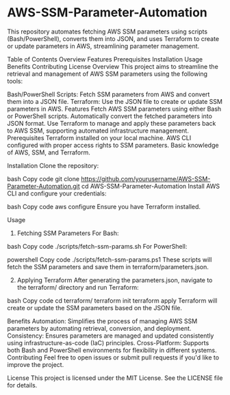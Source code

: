# AWS-SSM-Parameter-Automation
This repository automates fetching AWS SSM parameters using scripts (Bash/PowerShell), converts them into JSON, and uses Terraform to create or update parameters in AWS, streamlining parameter management.

Table of Contents
Overview
Features
Prerequisites
Installation
Usage
Benefits
Contributing
License
Overview
This project aims to streamline the retrieval and management of AWS SSM parameters using the following tools:

Bash/PowerShell Scripts: Fetch SSM parameters from AWS and convert them into a JSON file.
Terraform: Use the JSON file to create or update SSM parameters in AWS.
Features
Fetch AWS SSM parameters using either Bash or PowerShell scripts.
Automatically convert the fetched parameters into JSON format.
Use Terraform to manage and apply these parameters back to AWS SSM, supporting automated infrastructure management.
Prerequisites
Terraform installed on your local machine.
AWS CLI configured with proper access rights to SSM parameters.
Basic knowledge of AWS, SSM, and Terraform.

Installation
Clone the repository:

bash
Copy code
git clone https://github.com/yourusername/AWS-SSM-Parameter-Automation.git
cd AWS-SSM-Parameter-Automation
Install AWS CLI and configure your credentials:

bash
Copy code
aws configure
Ensure you have Terraform installed.

Usage
1. Fetching SSM Parameters
For Bash:

bash
Copy code
./scripts/fetch-ssm-params.sh
For PowerShell:

powershell
Copy code
./scripts/fetch-ssm-params.ps1
These scripts will fetch the SSM parameters and save them in terraform/parameters.json.

2. Applying Terraform
After generating the parameters.json, navigate to the terraform/ directory and run Terraform:

bash
Copy code
cd terraform/
terraform init
terraform apply
Terraform will create or update the SSM parameters based on the JSON file.

Benefits
Automation: Simplifies the process of managing AWS SSM parameters by automating retrieval, conversion, and deployment.
Consistency: Ensures parameters are managed and updated consistently using infrastructure-as-code (IaC) principles.
Cross-Platform: Supports both Bash and PowerShell environments for flexibility in different systems.
Contributing
Feel free to open issues or submit pull requests if you'd like to improve the project.

License
This project is licensed under the MIT License. See the LICENSE file for details.
